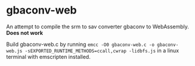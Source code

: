 # gbaconv-web
An attempt to compile the srm to sav converter gbaconv to WebAssembly. **Does not work**

Build gbaconv-web.c by running `emcc -O0 gbaconv-web.c -o gbaconv-web.js -sEXPORTED_RUNTIME_METHODS=ccall,cwrap -lidbfs.js` in a linux terminal with emscripten installed.

